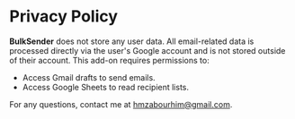 # Privacy Policy

**BulkSender** does not store any user data. All email-related data is processed directly via the user's Google account and is not stored outside of their account. This add-on requires permissions to:
- Access Gmail drafts to send emails.
- Access Google Sheets to read recipient lists.

For any questions, contact me at hmzabourhim@gmail.com.
